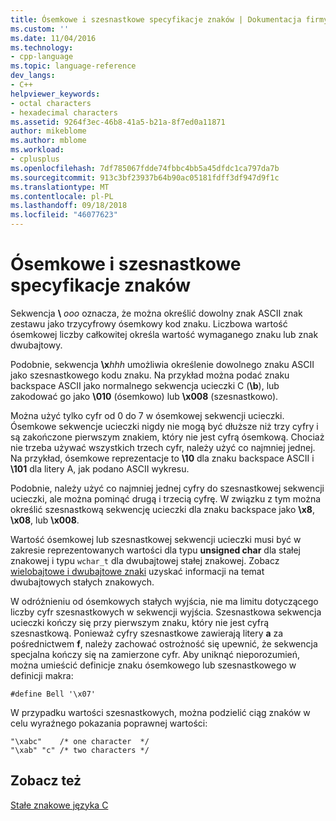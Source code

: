 ```yaml
---
title: Ósemkowe i szesnastkowe specyfikacje znaków | Dokumentacja firmy Microsoft
ms.custom: ''
ms.date: 11/04/2016
ms.technology:
- cpp-language
ms.topic: language-reference
dev_langs:
- C++
helpviewer_keywords:
- octal characters
- hexadecimal characters
ms.assetid: 9264f3ec-46b8-41a5-b21a-8f7ed0a11871
author: mikeblome
ms.author: mblome
ms.workload:
- cplusplus
ms.openlocfilehash: 7df785067fdde74fbbc4bb5a45dfdc1ca797da7b
ms.sourcegitcommit: 913c3bf23937b64b90ac05181fdff3df947d9f1c
ms.translationtype: MT
ms.contentlocale: pl-PL
ms.lasthandoff: 09/18/2018
ms.locfileid: "46077623"
---
```

# <a name="octal-and-hexadecimal-character-specifications"></a>Ósemkowe i szesnastkowe specyfikacje znaków

Sekwencja **\\** <em>ooo</em> oznacza, że można określić dowolny znak ASCII znak zestawu jako trzycyfrowy ósemkowy kod znaku. Liczbowa wartość ósemkowej liczby całkowitej określa wartość wymaganego znaku lub znak dwubajtowy.

Podobnie, sekwencja **\x**<em>hhh</em> umożliwia określenie dowolnego znaku ASCII jako szesnastkowego kodu znaku. Na przykład można podać znaku backspace ASCII jako normalnego sekwencja ucieczki C (**\b**), lub zakodować go jako **\010** (ósemkowo) lub **\x008** (szesnastkowo).

Można użyć tylko cyfr od 0 do 7 w ósemkowej sekwencji ucieczki. Ósemkowe sekwencje ucieczki nigdy nie mogą być dłuższe niż trzy cyfry i są zakończone pierwszym znakiem, który nie jest cyfrą ósemkową. Chociaż nie trzeba używać wszystkich trzech cyfr, należy użyć co najmniej jednej. Na przykład, ósemkowe reprezentacje to **\10** dla znaku backspace ASCII i **\101** dla litery A, jak podano ASCII wykresu.

Podobnie, należy użyć co najmniej jednej cyfry do szesnastkowej sekwencji ucieczki, ale można pominąć drugą i trzecią cyfrę. W związku z tym można określić szesnastkową sekwencję ucieczki dla znaku backspace jako **\x8**, **\x08**, lub **\x008**.

Wartość ósemkowej lub szesnastkowej sekwencji ucieczki musi być w zakresie reprezentowanych wartości dla typu **unsigned char** dla stałej znakowej i typu `wchar_t` dla dwubajtowej stałej znakowej. Zobacz [wielobajtowe i dwubajtowe znaki](../c-language/multibyte-and-wide-characters.md) uzyskać informacji na temat dwubajtowych stałych znakowych.

W odróżnieniu od ósemkowych stałych wyjścia, nie ma limitu dotyczącego liczby cyfr szesnastkowych w sekwencji wyjścia. Szesnastkowa sekwencja ucieczki kończy się przy pierwszym znaku, który nie jest cyfrą szesnastkową. Ponieważ cyfry szesnastkowe zawierają litery **a** za pośrednictwem **f**, należy zachować ostrożność się upewnić, że sekwencja specjalna kończy się na zamierzone cyfr. Aby uniknąć nieporozumień, można umieścić definicje znaku ósemkowego lub szesnastkowego w definicji makra:

```
#define Bell '\x07'
```

W przypadku wartości szesnastkowych, można podzielić ciąg znaków w celu wyraźnego pokazania poprawnej wartości:

```
"\xabc"    /* one character  */
"\xab" "c" /* two characters */
```

## <a name="see-also"></a>Zobacz też

[Stałe znakowe języka C](../c-language/c-character-constants.md)